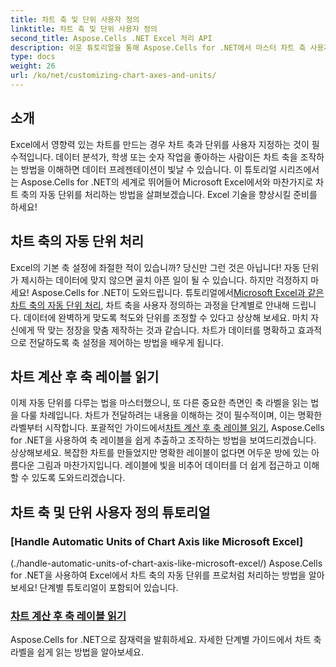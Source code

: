 ```yaml
---
title: 차트 축 및 단위 사용자 정의
linktitle: 차트 축 및 단위 사용자 정의
second_title: Aspose.Cells .NET Excel 처리 API
description: 쉬운 튜토리얼을 통해 Aspose.Cells for .NET에서 마스터 차트 축 사용자 지정. Excel 프로처럼 자동 단위를 처리하고 축 라벨을 읽는 법을 배우세요.
type: docs
weight: 26
url: /ko/net/customizing-chart-axes-and-units/
---
```

## 소개

Excel에서 영향력 있는 차트를 만드는 경우 차트 축과 단위를 사용자 지정하는 것이 필수적입니다. 데이터 분석가, 학생 또는 숫자 작업을 좋아하는 사람이든 차트 축을 조작하는 방법을 이해하면 데이터 프레젠테이션이 빛날 수 있습니다. 이 튜토리얼 시리즈에서는 Aspose.Cells for .NET의 세계로 뛰어들어 Microsoft Excel에서와 마찬가지로 차트 축의 자동 단위를 처리하는 방법을 살펴보겠습니다. Excel 기술을 향상시킬 준비를 하세요!

## 차트 축의 자동 단위 처리

Excel의 기본 축 설정에 좌절한 적이 있습니까? 당신만 그런 것은 아닙니다! 자동 단위가 제시하는 데이터에 맞지 않으면 골치 아픈 일이 될 수 있습니다. 하지만 걱정하지 마세요! Aspose.Cells for .NET이 도와드립니다. 튜토리얼에서[Microsoft Excel과 같은 차트 축의 자동 단위 처리](./handle-automatic-units-of-chart-axis-like-microsoft-excel/), 차트 축을 사용자 정의하는 과정을 단계별로 안내해 드립니다. 데이터에 완벽하게 맞도록 척도와 단위를 조정할 수 있다고 상상해 보세요. 마치 자신에게 딱 맞는 정장을 맞춤 제작하는 것과 같습니다. 차트가 데이터를 명확하고 효과적으로 전달하도록 축 설정을 제어하는 방법을 배우게 됩니다.

## 차트 계산 후 축 레이블 읽기

 이제 자동 단위를 다루는 법을 마스터했으니, 또 다른 중요한 측면인 축 라벨을 읽는 법을 다룰 차례입니다. 차트가 전달하려는 내용을 이해하는 것이 필수적이며, 이는 명확한 라벨부터 시작합니다. 포괄적인 가이드에서[차트 계산 후 축 레이블 읽기](./read-axis-labels-after-calculating-chart/), Aspose.Cells for .NET을 사용하여 축 레이블을 쉽게 추출하고 조작하는 방법을 보여드리겠습니다. 상상해보세요. 복잡한 차트를 만들었지만 명확한 레이블이 없다면 어두운 방에 있는 아름다운 그림과 마찬가지입니다. 레이블에 빛을 비추어 데이터를 더 쉽게 접근하고 이해할 수 있도록 도와드리겠습니다.

## 차트 축 및 단위 사용자 정의 튜토리얼
### [Handle Automatic Units of Chart Axis like Microsoft Excel]
(./handle-automatic-units-of-chart-axis-like-microsoft-excel/)
Aspose.Cells for .NET을 사용하여 Excel에서 차트 축의 자동 단위를 프로처럼 처리하는 방법을 알아보세요! 단계별 튜토리얼이 포함되어 있습니다.
### [차트 계산 후 축 레이블 읽기](./read-axis-labels-after-calculating-chart/)
Aspose.Cells for .NET으로 잠재력을 발휘하세요. 자세한 단계별 가이드에서 차트 축 라벨을 쉽게 읽는 방법을 알아보세요.